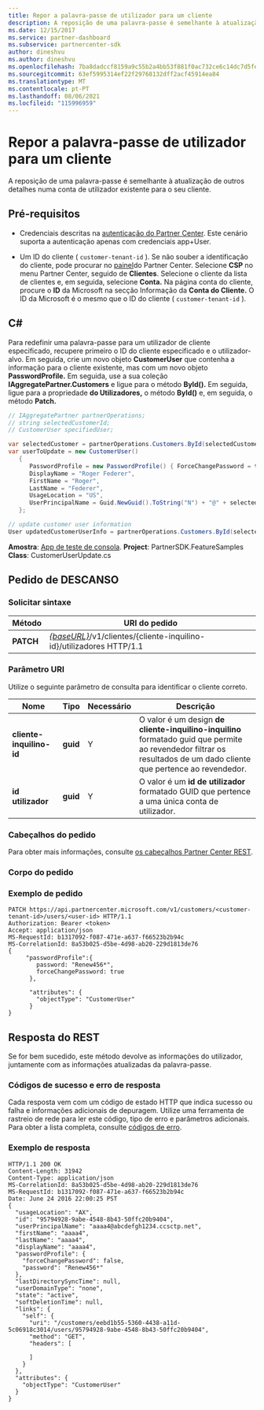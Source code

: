 ```yaml
---
title: Repor a palavra-passe de utilizador para um cliente
description: A reposição de uma palavra-passe é semelhante à atualização de outros detalhes numa conta de utilizador existente para o seu cliente.
ms.date: 12/15/2017
ms.service: partner-dashboard
ms.subservice: partnercenter-sdk
author: dineshvu
ms.author: dineshvu
ms.openlocfilehash: 7ba8dadccf8159a9c55b2a4bb53f881f0ac732ce6c14dc7d5feb3a0c668c8a19
ms.sourcegitcommit: 63ef5995314ef22f29768132dff2acf45914ea84
ms.translationtype: MT
ms.contentlocale: pt-PT
ms.lasthandoff: 08/06/2021
ms.locfileid: "115996959"
---
```

# <a name="reset-user-password-for-a-customer"></a>Repor a palavra-passe de utilizador para um cliente

A reposição de uma palavra-passe é semelhante à atualização de outros detalhes numa conta de utilizador existente para o seu cliente.

## <a name="prerequisites"></a>Pré-requisitos

- Credenciais descritas na [autenticação do Partner Center](partner-center-authentication.md). Este cenário suporta a autenticação apenas com credenciais app+User.

- Um ID do cliente ( `customer-tenant-id` ). Se não souber a identificação do cliente, pode procurar no [painel](https://partner.microsoft.com/dashboard)do Partner Center. Selecione **CSP** no menu Partner Center, seguido de **Clientes**. Selecione o cliente da lista de clientes e, em seguida, selecione **Conta.** Na página conta do cliente, procure o **ID** da Microsoft na secção Informação da **Conta do Cliente.** O ID da Microsoft é o mesmo que o ID do cliente ( `customer-tenant-id` ).

## <a name="c"></a>C\#

Para redefinir uma palavra-passe para um utilizador de cliente especificado, recupere primeiro o ID do cliente especificado e o utilizador-alvo. Em seguida, crie um novo objeto **CustomerUser** que contenha a informação para o cliente existente, mas com um novo objeto **PasswordProfile.** Em seguida, use a sua coleção **IAggregatePartner.Customers** e ligue para o método **ById().** Em seguida, ligue para a propriedade **do Utilizadores,** o método **ById()** e, em seguida, o método **Patch.**

``` csharp
// IAggregatePartner partnerOperations;
// string selectedCustomerId;
// CustomerUser specifiedUser;

var selectedCustomer = partnerOperations.Customers.ById(selectedCustomerId).Get();
var userToUpdate = new CustomerUser()
   {
      PasswordProfile = new PasswordProfile() { ForceChangePassword = true, Password = "newPassword" },
      DisplayName = "Roger Federer",
      FirstName = "Roger",
      LastName = "Federer",
      UsageLocation = "US",
      UserPrincipalName = Guid.NewGuid().ToString("N") + "@" + selectedCustomer.CompanyProfile.Domain.ToString()
   };

// update customer user information
User updatedCustomerUserInfo = partnerOperations.Customers.ById(selectedCustomerId).Users.ById(specifiedUser.Id).Patch(userToUpdate);

```

**Amostra**: [App de teste de consola](console-test-app.md). **Project**: PartnerSDK.FeatureSamples **Class**: CustomerUserUpdate.cs

## <a name="rest-request"></a>Pedido de DESCANSO

### <a name="request-syntax"></a>Solicitar sintaxe

| Método    | URI do pedido                                                                                  |
|-----------|----------------------------------------------------------------------------------------------|
| **PATCH** | [*{baseURL}*](partner-center-rest-urls.md)/v1/clientes/{cliente-inquilino-id}/utilizadores HTTP/1.1 |

### <a name="uri-parameter"></a>Parâmetro URI

Utilize o seguinte parâmetro de consulta para identificar o cliente correto.

| Nome                   | Tipo     | Necessário | Descrição                                                                                                                                            |
|------------------------|----------|----------|--------------------------------------------------------------------------------------------------------------------------------------------------------|
| **cliente-inquilino-id** | **guid** | Y        | O valor é um design **de cliente-inquilino-inquilino** formatado guid que permite ao revendedor filtrar os resultados de um dado cliente que pertence ao revendedor. |
| **id utilizador**            | **guid** | Y        | O valor é um **id de utilizador** formatado GUID que pertence a uma única conta de utilizador.                                                                       |

### <a name="request-headers"></a>Cabeçalhos do pedido

Para obter mais informações, consulte [os cabeçalhos Partner Center REST](headers.md).

### <a name="request-body"></a>Corpo do pedido

### <a name="request-example"></a>Exemplo de pedido

```http
PATCH https://api.partnercenter.microsoft.com/v1/customers/<customer-tenant-id>/users/<user-id> HTTP/1.1
Authorization: Bearer <token>
Accept: application/json
MS-RequestId: b1317092-f087-471e-a637-f66523b2b94c
MS-CorrelationId: 8a53b025-d5be-4d98-ab20-229d1813de76
{
     "passwordProfile":{
        password: "Renew456*",
        forceChangePassword: true
      },

      "attributes": {
        "objectType": "CustomerUser"
      }
}
```

## <a name="rest-response"></a>Resposta do REST

Se for bem sucedido, este método devolve as informações do utilizador, juntamente com as informações atualizadas da palavra-passe.

### <a name="response-success-and-error-codes"></a>Códigos de sucesso e erro de resposta

Cada resposta vem com um código de estado HTTP que indica sucesso ou falha e informações adicionais de depuragem. Utilize uma ferramenta de rastreio de rede para ler este código, tipo de erro e parâmetros adicionais. Para obter a lista completa, consulte [códigos de erro](error-codes.md).

### <a name="response-example"></a>Exemplo de resposta

```http
HTTP/1.1 200 OK
Content-Length: 31942
Content-Type: application/json
MS-CorrelationId: 8a53b025-d5be-4d98-ab20-229d1813de76
MS-RequestId: b1317092-f087-471e-a637-f66523b2b94c
Date: June 24 2016 22:00:25 PST
{
  "usageLocation": "AX",
  "id": "95794928-9abe-4548-8b43-50ffc20b9404",
  "userPrincipalName": "aaaa4@abcdefgh1234.ccsctp.net",
  "firstName": "aaaa4",
  "lastName": "aaaa4",
  "displayName": "aaaa4",
  "passwordProfile": {
    "forceChangePassword": false,
    "password": "Renew456*"
  },
  "lastDirectorySyncTime": null,
  "userDomainType": "none",
  "state": "active",
  "softDeletionTime": null,
  "links": {
    "self": {
      "uri": "/customers/eebd1b55-5360-4438-a11d-5c06918c3014/users/95794928-9abe-4548-8b43-50ffc20b9404",
      "method": "GET",
      "headers": [

      ]
    }
  },
  "attributes": {
    "objectType": "CustomerUser"
  }
}
```

